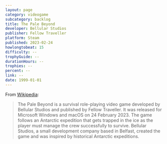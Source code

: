 ```yaml
---
layout: page
category: videogame
subcategory: backlog
title: The Pale Beyond
developer: Bellular Studios
publisher: Fellow Traveller
platform: Steam
published: 2023-02-24
howlongtobeat: 15
difficulty: --
trophyGuide: --
durationHours: --
trophies: --
percent: --
link: --
date: 1999-01-01
---
```


From [Wikipedia](https://en.wikipedia.org/wiki/The_Pale_Beyond):

> The Pale Beyond is a survival role-playing video game developed by Bellular Studios and published by Fellow Traveller. It was released for Microsoft Windows and macOS on 24 February 2023. The game follows an Antarctic expedition that gets trapped in the ice as the player must manage the crew successfully to survive. Bellular Studios, a small development company based in Belfast, created the game and was inspired by historical Antarctic expeditions.
